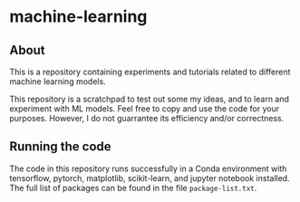 # machine-learning

## About
 This is a repository containing experiments and tutorials related to different machine learning models.

 This repository is a scratchpad to test out some my ideas, and to learn and experiment with ML models. Feel free to copy and use the code for your purposes. However, I do not guarrantee its efficiency and/or correctness.

## Running the code  
 The code in this repository runs successfully in a Conda environment with tensorflow, pytorch, matplotlib, scikit-learn, and jupyter notebook installed. The full list of packages can be found in the file ```package-list.txt```.

 



